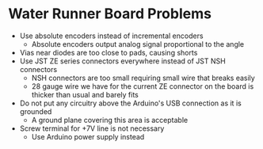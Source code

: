 Water Runner Board Problems
===========================

* Use absolute encoders instead of incremental encoders
    * Absolute encoders output analog signal proportional to the angle
* Vias near diodes are too close to pads, causing shorts
* Use JST ZE series connectors everywhere instead of JST NSH connectors
    * NSH connectors are too small requiring small wire that breaks easily
    * 28 gauge wire we have for the current ZE connector on the board is  
    thicker than usual and barely fits
* Do not put any circuitry above the Arduino's USB connection as it is grounded
    * A ground plane covering this area is acceptable
* Screw terminal for +7V line is not necessary
    * Use Arduino power supply instead

